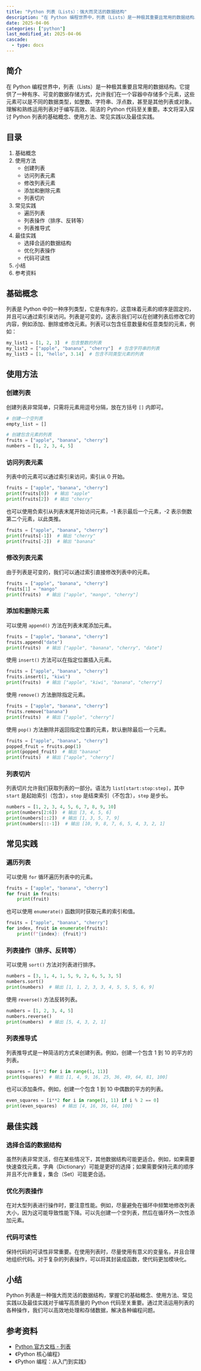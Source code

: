 ```yaml
---
title: "Python 列表（Lists）：强大而灵活的数据结构"
description: "在 Python 编程世界中，列表（Lists）是一种极其重要且常用的数据结构。它提供了一种有序、可变的数据存储方式，允许我们在一个容器中存储多个元素，这些元素可以是不同的数据类型，如整数、字符串、浮点数，甚至是其他列表或对象。理解和熟练运用列表对于编写高效、简洁的 Python 代码至关重要。本文将深入探讨 Python 列表的基础概念、使用方法、常见实践以及最佳实践。"
date: 2025-04-06
categories: ["python"]
last_modified_at: 2025-04-06
cascade:
  - type: docs
---
```



## 简介
在 Python 编程世界中，列表（Lists）是一种极其重要且常用的数据结构。它提供了一种有序、可变的数据存储方式，允许我们在一个容器中存储多个元素，这些元素可以是不同的数据类型，如整数、字符串、浮点数，甚至是其他列表或对象。理解和熟练运用列表对于编写高效、简洁的 Python 代码至关重要。本文将深入探讨 Python 列表的基础概念、使用方法、常见实践以及最佳实践。

<!-- more -->
## 目录
1. 基础概念
2. 使用方法
    - 创建列表
    - 访问列表元素
    - 修改列表元素
    - 添加和删除元素
    - 列表切片
3. 常见实践
    - 遍历列表
    - 列表操作（排序、反转等）
    - 列表推导式
4. 最佳实践
    - 选择合适的数据结构
    - 优化列表操作
    - 代码可读性
5. 小结
6. 参考资料

## 基础概念
列表是 Python 中的一种序列类型，它是有序的，这意味着元素的顺序是固定的，并且可以通过索引来访问。列表是可变的，这表示我们可以在创建列表后修改它的内容，例如添加、删除或修改元素。列表可以包含任意数量和任意类型的元素，例如：
```python
my_list1 = [1, 2, 3]  # 包含整数的列表
my_list2 = ["apple", "banana", "cherry"]  # 包含字符串的列表
my_list3 = [1, "hello", 3.14]  # 包含不同类型元素的列表
```

## 使用方法

### 创建列表
创建列表非常简单，只需将元素用逗号分隔，放在方括号 `[]` 内即可。
```python
# 创建一个空列表
empty_list = []

# 创建包含元素的列表
fruits = ["apple", "banana", "cherry"]
numbers = [1, 2, 3, 4, 5]
```

### 访问列表元素
列表中的元素可以通过索引来访问，索引从 0 开始。
```python
fruits = ["apple", "banana", "cherry"]
print(fruits[0])  # 输出 "apple"
print(fruits[2])  # 输出 "cherry"
```
也可以使用负索引从列表末尾开始访问元素，-1 表示最后一个元素，-2 表示倒数第二个元素，以此类推。
```python
fruits = ["apple", "banana", "cherry"]
print(fruits[-1])  # 输出 "cherry"
print(fruits[-2])  # 输出 "banana"
```

### 修改列表元素
由于列表是可变的，我们可以通过索引直接修改列表中的元素。
```python
fruits = ["apple", "banana", "cherry"]
fruits[1] = "mango"
print(fruits)  # 输出 ["apple", "mango", "cherry"]
```

### 添加和删除元素
可以使用 `append()` 方法在列表末尾添加元素。
```python
fruits = ["apple", "banana", "cherry"]
fruits.append("date")
print(fruits)  # 输出 ["apple", "banana", "cherry", "date"]
```
使用 `insert()` 方法可以在指定位置插入元素。
```python
fruits = ["apple", "banana", "cherry"]
fruits.insert(1, "kiwi")
print(fruits)  # 输出 ["apple", "kiwi", "banana", "cherry"]
```
使用 `remove()` 方法删除指定元素。
```python
fruits = ["apple", "banana", "cherry"]
fruits.remove("banana")
print(fruits)  # 输出 ["apple", "cherry"]
```
使用 `pop()` 方法删除并返回指定位置的元素，默认删除最后一个元素。
```python
fruits = ["apple", "banana", "cherry"]
popped_fruit = fruits.pop(1)
print(popped_fruit)  # 输出 "banana"
print(fruits)  # 输出 ["apple", "cherry"]
```

### 列表切片
列表切片允许我们获取列表的一部分。语法为 `list[start:stop:step]`，其中 `start` 是起始索引（包含），`stop` 是结束索引（不包含），`step` 是步长。
```python
numbers = [1, 2, 3, 4, 5, 6, 7, 8, 9, 10]
print(numbers[2:6])  # 输出 [3, 4, 5, 6]
print(numbers[::2])  # 输出 [1, 3, 5, 7, 9]
print(numbers[::-1])  # 输出 [10, 9, 8, 7, 6, 5, 4, 3, 2, 1]
```

## 常见实践

### 遍历列表
可以使用 `for` 循环遍历列表中的元素。
```python
fruits = ["apple", "banana", "cherry"]
for fruit in fruits:
    print(fruit)
```
也可以使用 `enumerate()` 函数同时获取元素的索引和值。
```python
fruits = ["apple", "banana", "cherry"]
for index, fruit in enumerate(fruits):
    print(f"{index}: {fruit}")
```

### 列表操作（排序、反转等）
可以使用 `sort()` 方法对列表进行排序。
```python
numbers = [3, 1, 4, 1, 5, 9, 2, 6, 5, 3, 5]
numbers.sort()
print(numbers)  # 输出 [1, 1, 2, 3, 3, 4, 5, 5, 5, 6, 9]
```
使用 `reverse()` 方法反转列表。
```python
numbers = [1, 2, 3, 4, 5]
numbers.reverse()
print(numbers)  # 输出 [5, 4, 3, 2, 1]
```

### 列表推导式
列表推导式是一种简洁的方式来创建列表。例如，创建一个包含 1 到 10 的平方的列表。
```python
squares = [i**2 for i in range(1, 11)]
print(squares)  # 输出 [1, 4, 9, 16, 25, 36, 49, 64, 81, 100]
```
也可以添加条件。例如，创建一个包含 1 到 10 中偶数的平方的列表。
```python
even_squares = [i**2 for i in range(1, 11) if i % 2 == 0]
print(even_squares)  # 输出 [4, 16, 36, 64, 100]
```

## 最佳实践

### 选择合适的数据结构
虽然列表非常灵活，但在某些情况下，其他数据结构可能更适合。例如，如果需要快速查找元素，字典（Dictionary）可能是更好的选择；如果需要保持元素的顺序并且不允许重复，集合（Set）可能更合适。

### 优化列表操作
在对大型列表进行操作时，要注意性能。例如，尽量避免在循环中频繁地修改列表大小，因为这可能导致性能下降。可以先创建一个空列表，然后在循环外一次性添加元素。

### 代码可读性
保持代码的可读性非常重要。在使用列表时，尽量使用有意义的变量名，并且合理地组织代码。对于复杂的列表操作，可以将其封装成函数，使代码更加模块化。

## 小结
Python 列表是一种强大而灵活的数据结构，掌握它的基础概念、使用方法、常见实践以及最佳实践对于编写高质量的 Python 代码至关重要。通过灵活运用列表的各种操作，我们可以高效地处理和存储数据，解决各种编程问题。

## 参考资料
- [Python 官方文档 - 列表](https://docs.python.org/3/tutorial/datastructures.html#more-on-lists)
- 《Python 核心编程》
- 《Python 编程：从入门到实践》